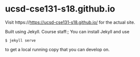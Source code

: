 # ucsd-cse131-s18.github.io

Visit https://https://ucsd-cse131-s18.github.io/ for the actual site.

Built using Jekyll. Course staff:; You can install Jekyll and use

```
$ jekyll serve
```

to get a local running copy that you can develop on.
